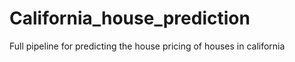 # California_house_prediction
Full pipeline for predicting the house pricing of houses in california
